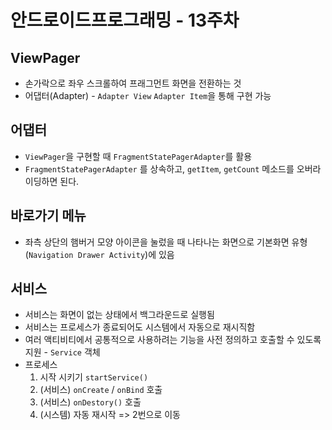 # 안드로이드프로그래밍 - 13주차

## ViewPager

* 손가락으로 좌우 스크롤하여 프래그먼트 화면을 전환하는 것
* 어댑터(Adapter) - `Adapter View` `Adapter Item`을 통해 구현 가능

## 어댑터

* `ViewPager`을 구현할 때 `FragmentStatePagerAdapter`를 활용
* `FragmentStatePagerAdapter` 를 상속하고, `getItem`, `getCount` 메소드를 오버라이딩하면 된다.

## 바로가기 메뉴

* 좌측 상단의 햄버거 모양 아이콘을 눌렀을 때 나타나는 화면으로 기본화면 유형(`Navigation Drawer Activity`)에 있음

## 서비스

* 서비스는 화면이 없는 상태에서 백그라운드로 실행됨
* 서비스는 프로세스가 종료되어도 시스템에서 자동으로 재시직함
* 여러 액티비티에서 공통적으로 사용하려는 기능을 사전 정의하고 호출할 수 있도록 지원 - `Service` 객체 
* 프로세스
  1. 시작 시키기 `startService()`
  2. (서비스) `onCreate` / `onBind` 호출
  3. (서비스) `onDestory()` 호출
  4. (시스템) 자동 재시작 => 2번으로 이동

## 